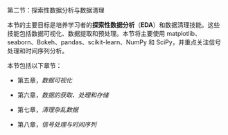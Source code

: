 第二节：探索性数据分析与数据清理

本节的主要目标是培养学习者的**探索性数据分析**（**EDA**）和数据清理技能。这些技能包括数据可视化、数据提取和预处理。本节将主要使用 matplotlib、seaborn、Bokeh、pandas、scikit-learn、NumPy 和 SciPy，并重点关注信号处理和时间序列分析。

本节包括以下章节：

+   第五章，*数据可视化*

+   第六章，*数据的获取、处理和存储*

+   第七章，*清理杂乱数据*

+   第八章，*信号处理与时间序列*
